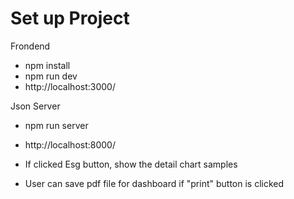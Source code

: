 # Set up Project

Frondend
- npm install
- npm run dev
- http://localhost:3000/

Json Server
- npm run server
- http://localhost:8000/


- If clicked Esg button, show the detail chart samples
- User can save pdf file for dashboard if "print" button is clicked

